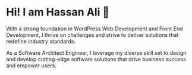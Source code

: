 # Hi! I am Hassan Ali 👋
<p>With a strong foundation in WordPress Web Development and Front End Development, I thrive on challenges and strive to deliver solutions that redefine industry standards. </p>
<p>As a Software Architect Engineer, I leverage my diverse skill set to design and develop cutting-edge software solutions that drive business success and empower users.</p>
